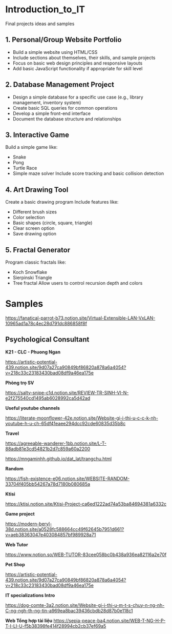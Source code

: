 # Introduction_to_IT
Final projects ideas and samples
## 1. Personal/Group Website Portfolio 
- Build a simple website using HTML/CSS
- Include sections about themselves, their skills, and sample projects
- Focus on basic web design principles and responsive layouts
- Add basic JavaScript functionality if appropriate for skill level

## 2. Database Management Project 
- Design a simple database for a specific use case (e.g., library management, inventory system)
- Create basic SQL queries for common operations
- Develop a simple front-end interface
- Document the database structure and relationships
## 3. Interactive Game
Build a simple game like:
- Snake
- Pong
- Turtle Race
- Simple maze solver
Include score tracking and basic collision detection
## 4. Art Drawing Tool
Create a basic drawing program
Include features like:
- Different brush sizes
- Color selection
- Basic shapes (circle, square, triangle)
- Clear screen option
- Save drawing option
## 5. Fractal Generator
Program classic fractals like:
- Koch Snowflake
- Sierpinski Triangle
- Tree fractal
Allow users to control recursion depth and colors

# Samples

https://fanatical-parrot-b73.notion.site/Virtual-Extensible-LAN-VxLAN-10965ad1a78c4ec28d791dc886858f8f

## Psychological Consultant
**K21 - CLC - Phuong Ngan** 

https://artistic-potential-439.notion.site/9d07a27ca90849bf86820a878a6a4054?v=218c33c23183430bad08df9a46ea175e

**Phòng trọ SV**

https://salty-snipe-c1d.notion.site/REVIEW-TR-SINH-VI-N-e2f275540cd1495ab6028992ca5d42ad

**Useful youtube channels**

https://literate-moonflower-42e.notion.site/Website-gi-i-thi-u-c-c-k-nh-youtube-h-u-ch-65df41eaee294dcc92cde60835d35b8c

**Travel**

https://agreeable-wanderer-1bb.notion.site/L-T-88adb81e3cd54821b2d7c859a60a2200

https://mngaminhh.github.io/dat_lat/trangchu.html

**Random**

https://fish-existence-e06.notion.site/WEBSITE-RANDOM-33704f405bb54267a78d7180b080685a

**Ktisi**

https://ktisi.notion.site/Ktisi-Project-ca6ed1222ad74a53ba84694381a6332c

**Game project**

https://modern-beryl-38d.notion.site/a0528fc588664cc49f62645b7951d661?v=aeb38363047e403084857bf989928a71

**Web Tutor**

https://www.notion.so/WEB-TUTOR-83cee058bc0b438a936ea82116a2e70f

**Pet Shop**

https://artistic-potential-439.notion.site/9d07a27ca90849bf86820a878a6a4054?v=218c33c23183430bad08df9a46ea175e

**IT specializations Intro**

https://dog-comte-3a2.notion.site/Website-gi-i-thi-u-m-t-s-chuy-n-ng-nh-C-ng-ngh-th-ng-tin-a969ea8bac39436cbdb28d87b0e118c1

**Web Tổng hợp tài liệu**
https://sepia-peace-ba4.notion.site/WEB-T-NG-H-P-T-I-LI-U-f5b38398fe414f28994cb2cb37ef69a5

